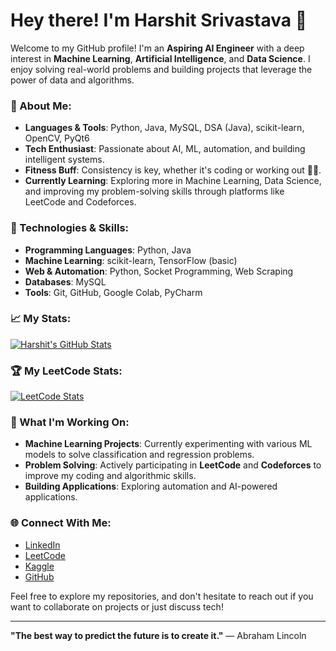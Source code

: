 # Hey there! I'm Harshit Srivastava 👋

Welcome to my GitHub profile! I'm an **Aspiring AI Engineer** with a deep interest in **Machine Learning**, **Artificial Intelligence**, and **Data Science**. I enjoy solving real-world problems and building projects that leverage the power of data and algorithms. 

### 🚀 About Me:
- **Languages & Tools**: Python, Java, MySQL, DSA (Java), scikit-learn, OpenCV, PyQt6
- **Tech Enthusiast**: Passionate about AI, ML, automation, and building intelligent systems.
- **Fitness Buff**: Consistency is key, whether it's coding or working out 🏋️‍♂️.
- **Currently Learning**: Exploring more in Machine Learning, Data Science, and improving my problem-solving skills through platforms like LeetCode and Codeforces.

### 🔧 Technologies & Skills:
- **Programming Languages**: Python, Java
- **Machine Learning**: scikit-learn, TensorFlow (basic)
- **Web & Automation**: Python, Socket Programming, Web Scraping
- **Databases**: MySQL
- **Tools**: Git, GitHub, Google Colab, PyCharm

### 📈 My Stats:

[![Harshit's GitHub Stats](https://github-readme-stats.vercel.app/api?username=DevvVision&show_icons=true&count_private=true&hide=prs)](https://github.com/DevvVision)

### 🏆 My LeetCode Stats:

[![LeetCode Stats](https://leetcode.card.workers.dev/Harshit_Srivastava_25)](https://leetcode.com/u/Harshit_Srivastava_25/)

### 🌱 What I'm Working On:
- **Machine Learning Projects**: Currently experimenting with various ML models to solve classification and regression problems.
- **Problem Solving**: Actively participating in **LeetCode** and **Codeforces** to improve my coding and algorithmic skills.
- **Building Applications**: Exploring automation and AI-powered applications.

### 🌐 Connect With Me:
- [LinkedIn](https://www.linkedin.com/in/harshit-srivastava-020470290)
- [LeetCode](https://leetcode.com/u/Harshit_Srivastava_25/)
- [Kaggle](https://www.kaggle.com/harshitsrivastava25)
- [GitHub](https://github.com/DevvVision)

Feel free to explore my repositories, and don't hesitate to reach out if you want to collaborate on projects or just discuss tech!

---

**"The best way to predict the future is to create it."** — Abraham Lincoln
